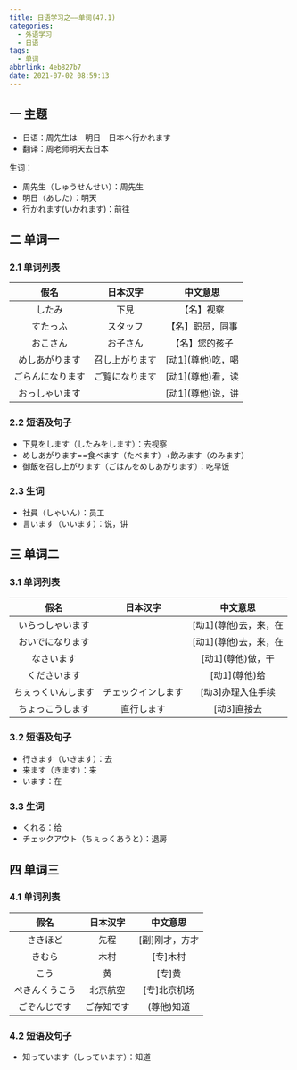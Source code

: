 ```yaml
---
title: 日语学习之——单词(47.1)
categories:
  - 外语学习
  - 日语
tags:
  - 单词
abbrlink: 4eb827b7
date: 2021-07-02 08:59:13
---
```

## 一 主题

* 日语：周先生は　明日　日本へ行かれます
* 翻译：周老师明天去日本

<!--more-->

生词：

* 周先生（しゅうせんせい）：周先生
* 明日（あした）：明天
* 行かれます(いかれます)：前往

## 二 单词一

### 2.1 单词列表

|       假名       |    日本汉字    |      中文意思      |
| :--------------: | :------------: | :----------------: |
|      したみ      |      下見      |     【名】视察     |
|     すたっふ     |    スタッフ    |  【名】职员，同事  |
|     おこさん     |    お子さん    |   【名】您的孩子   |
|  めしあがります  | 召し上がります | [动1]\(尊他)吃，喝 |
| ごらんになります | ご覧になります | [动1]\(尊他)看，读 |
|  おっしゃいます  |                | [动1]\(尊他)说，讲 |

### 2.2 短语及句子

* 下見をします（したみをします）：去视察
* めしあがります==食べます（たべます）+飲みます（のみます）
* 御飯を召し上がります（ごはんをめしあがります）：吃早饭

### 2.3 生词

* 社員（しゃいん）：员工
* 言います（いいます）：说，讲

## 三 单词二

### 3.1 单词列表

|        假名        |      日本汉字      |        中文意思        |
| :----------------: | :----------------: | :--------------------: |
|  いらっしゃいます  |                    | [动1]\(尊他)去，来，在 |
|  おいでになります  |                    | [动1]\(尊他)去，来，在 |
|     なさいます     |                    |   [动1]\(尊他)做，干   |
|    くださいます    |                    |     [动1]\(尊他)给     |
| ちぇっくいんします | チェックインします |   [动3]办理入住手续    |
|  ちょっこうします  |     直行します     |      [动3]直接去       |

### 3.2 短语及句子
* 行きます（いきます）：去
* 来ます（きます）：来
* います：在

### 3.3 生词
* くれる：给
* チェックアウト（ちぇっくあうと）：退房

## 四 单词三

### 4.1 单词列表

|      假名      |  日本汉字  |    中文意思    |
| :------------: | :--------: | :------------: |
|    さきほど    |    先程    | [副]刚才，方才 |
|     きむら     |    木村    |    [专]木村    |
|      こう      |     黄     |     [专]黄     |
| ぺきんくうこう |  北京航空  |  [专]北京机场  |
|  ごぞんじです  | ご存知です |  \(尊他)知道   |

### 4.2 短语及句子

* 知っています（しっています）：知道

